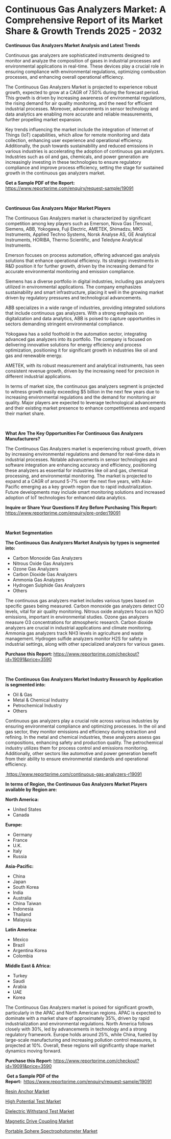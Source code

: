 <p><h1>Continuous Gas Analyzers Market: A Comprehensive Report of its Market Share & Growth Trends 2025 - 2032</h1></p><p><strong>Continuous Gas Analyzers Market Analysis and Latest Trends</strong></p>
<p><p>Continuous gas analyzers are sophisticated instruments designed to monitor and analyze the composition of gases in industrial processes and environmental applications in real-time. These devices play a crucial role in ensuring compliance with environmental regulations, optimizing combustion processes, and enhancing overall operational efficiency.</p><p>The Continuous Gas Analyzers Market is projected to experience robust growth, expected to grow at a CAGR of 7.50% during the forecast period. This growth is driven by increasing awareness of environmental regulations, the rising demand for air quality monitoring, and the need for efficient industrial processes. Moreover, advancements in sensor technology and data analytics are enabling more accurate and reliable measurements, further propelling market expansion.</p><p>Key trends influencing the market include the integration of Internet of Things (IoT) capabilities, which allow for remote monitoring and data collection, enhancing user experience and operational efficiency. Additionally, the push towards sustainability and reduced emissions in various industries is accelerating the adoption of continuous gas analyzers. Industries such as oil and gas, chemicals, and power generation are increasingly investing in these technologies to ensure regulatory compliance and improve process efficiency, setting the stage for sustained growth in the continuous gas analyzers market.</p></p>
<p><strong>Get a Sample PDF of the Report:&nbsp;</strong> <a href="https://www.reportprime.com/enquiry/request-sample/19091?utm_campaign=28&utm_medium=2&utm_source=Github&utm_content=ia&utm_term=19032025&utm_id=continuous-gas-analyzers">https://www.reportprime.com/enquiry/request-sample/19091</a></p>
<p>&nbsp;</p>
<p><strong>Continuous Gas Analyzers Major Market Players</strong></p>
<p><p>The Continuous Gas Analyzers market is characterized by significant competition among key players such as Emerson, Nova Gas (Tenova), Siemens, ABB, Yokogawa, Fuji Electric, AMETEK, Shimadzu, MKS Instruments, Applied Techno Systems, Norsk Analyse AS, GE Analytical Instruments, HORIBA, Thermo Scientific, and Teledyne Analytical Instruments. </p><p>Emerson focuses on process automation, offering advanced gas analysis solutions that enhance operational efficiency. Its strategic investments in R&D position it for further growth, driven by the increasing demand for accurate environmental monitoring and emission compliance.</p><p>Siemens has a diverse portfolio in digital industries, including gas analyzers utilized in environmental applications. The company emphasizes sustainability and smart infrastructure, placing it well in the growing market driven by regulatory pressures and technological advancements.</p><p>ABB specializes in a wide range of industries, providing integrated solutions that include continuous gas analyzers. With a strong emphasis on digitalization and data analytics, ABB is poised to capture opportunities in sectors demanding stringent environmental compliance.</p><p>Yokogawa has a solid foothold in the automation sector, integrating advanced gas analyzers into its portfolio. The company is focused on delivering innovative solutions for energy efficiency and process optimization, positioning it for significant growth in industries like oil and gas and renewable energy.</p><p>AMETEK, with its robust measurement and analytical instruments, has seen consistent revenue growth, driven by the increasing need for precision in different industrial applications. </p><p>In terms of market size, the continuous gas analyzers segment is projected to witness growth easily exceeding $5 billion in the next few years due to increasing environmental regulations and the demand for monitoring air quality. Major players are expected to leverage technological advancements and their existing market presence to enhance competitiveness and expand their market share.</p></p>
<p>&nbsp;</p>
<p><strong>What Are The Key Opportunities For Continuous Gas Analyzers Manufacturers?</strong></p>
<p><p>The Continuous Gas Analyzers market is experiencing robust growth, driven by increasing environmental regulations and demand for real-time data in industrial processes. Notable advancements in sensor technologies and software integration are enhancing accuracy and efficiency, positioning these analyzers as essential for industries like oil and gas, chemical processing, and environmental monitoring. The market is projected to expand at a CAGR of around 5-7% over the next five years, with Asia-Pacific emerging as a key growth region due to rapid industrialization. Future developments may include smart monitoring solutions and increased adoption of IoT technologies for enhanced data analytics.</p></p>
<p><strong>Inquire or Share Your Questions If Any Before Purchasing This Report:</strong> <a href="https://www.reportprime.com/enquiry/pre-order/19091?utm_campaign=28&utm_medium=2&utm_source=Github&utm_content=ia&utm_term=19032025&utm_id=continuous-gas-analyzers">https://www.reportprime.com/enquiry/pre-order/19091</a></p>
<p>&nbsp;</p>
<p><strong>Market Segmentation</strong></p>
<p><strong>The Continuous Gas Analyzers Market Analysis by types is segmented into:</strong></p>
<p><ul><li>Carbon Monoxide Gas Analyzers</li><li>Nitrous Oxide Gas Analyzers</li><li>Ozone Gas Analyzers</li><li>Carbon Dioxide Gas Analyzers</li><li>Ammonia Gas Analyzers</li><li>Hydrogen Sulphide Gas Analyzers</li><li>Others</li></ul></p>
<p><p>The continuous gas analyzers market includes various types based on specific gases being measured. Carbon monoxide gas analyzers detect CO levels, vital for air quality monitoring. Nitrous oxide analyzers focus on N2O emissions, important in environmental studies. Ozone gas analyzers measure O3 concentrations for atmospheric research. Carbon dioxide analyzers are crucial in industrial applications and climate monitoring. Ammonia gas analyzers track NH3 levels in agriculture and waste management. Hydrogen sulfide analyzers monitor H2S for safety in industrial settings, along with other specialized analyzers for various gases.</p></p>
<p><strong>Purchase this Report:&nbsp;</strong><a href="https://www.reportprime.com/checkout?id=19091&price=3590&utm_campaign=28&utm_medium=2&utm_source=Github&utm_content=ia&utm_term=19032025&utm_id=continuous-gas-analyzers">https://www.reportprime.com/checkout?id=19091&price=3590</a></p>
<p>&nbsp;</p>
<p><strong>The Continuous Gas Analyzers Market Industry Research by Application is segmented into:</strong></p>
<p><ul><li>Oil & Gas</li><li>Metal & Chemical Industry</li><li>Petrochemical Industry</li><li>Others</li></ul></p>
<p><p>Continuous gas analyzers play a crucial role across various industries by ensuring environmental compliance and optimizing processes. In the oil and gas sector, they monitor emissions and efficiency during extraction and refining. In the metal and chemical industries, these analyzers assess gas compositions, enhancing safety and production quality. The petrochemical industry utilizes them for process control and emissions monitoring. Additionally, other sectors like automotive and power generation benefit from their ability to ensure environmental standards and operational efficiency.</p></p>
<p><a href="https://www.reportprime.com/continuous-gas-analyzers-r19091?utm_campaign=28&utm_medium=2&utm_source=Github&utm_content=ia&utm_term=19032025&utm_id=continuous-gas-analyzers">&nbsp;https://www.reportprime.com/continuous-gas-analyzers-r19091</a></p>
<p><strong>In terms of Region, the Continuous Gas Analyzers Market Players available by Region are:</strong></p>
<p>
    <p> <strong> North America: </strong>
        <ul>
            <li>United States</li>
            <li>Canada</li>
        </ul>
        </p> 
    <p> <strong> Europe: </strong>
        <ul>
            <li>Germany</li>
            <li>France</li>
            <li>U.K.</li>
            <li>Italy</li>
            <li>Russia</li>
        </ul>
        </p> 
    <p> <strong> Asia-Pacific: </strong>
        <ul>
            <li>China</li>
            <li>Japan</li>
            <li>South Korea</li>
            <li>India</li>
            <li>Australia</li>
            <li>China Taiwan</li>
            <li>Indonesia</li>
            <li>Thailand</li>
            <li>Malaysia</li>
        </ul>
        </p> 
    <p> <strong> Latin America: </strong>
        <ul>
            <li>Mexico</li>
            <li>Brazil</li>
            <li>Argentina Korea</li>
            <li>Colombia</li>
        </ul>
        </p> 
    <p> <strong> Middle East & Africa: </strong>
        <ul>
            <li>Turkey</li>
            <li>Saudi</li>
            <li>Arabia</li>
            <li>UAE</li>
            <li>Korea</li>
        </ul>
    </p>
    </p>
<p><p>The Continuous Gas Analyzers market is poised for significant growth, particularly in the APAC and North American regions. APAC is expected to dominate with a market share of approximately 35%, driven by rapid industrialization and environmental regulations. North America follows closely with 30%, led by advancements in technology and a strong regulatory framework. Europe holds around 25%, while China, fueled by large-scale manufacturing and increasing pollution control measures, is projected at 10%. Overall, these regions will significantly shape market dynamics moving forward.</p></p>
<p><strong>Purchase this Report: </strong><a href="https://www.reportprime.com/checkout?id=19091&price=3590&utm_campaign=28&utm_medium=2&utm_source=Github&utm_content=ia&utm_term=19032025&utm_id=continuous-gas-analyzers">https://www.reportprime.com/checkout?id=19091&price=3590</a></p>
<p>&nbsp;<strong>Get a Sample PDF of the Report:&nbsp;&nbsp;</strong><a href="https://www.reportprime.com/enquiry/request-sample/19091?utm_campaign=28&utm_medium=2&utm_source=Github&utm_content=ia&utm_term=19032025&utm_id=continuous-gas-analyzers">https://www.reportprime.com/enquiry/request-sample/19091</a></p>
<p><strong></strong></p>
<p><p><a href="https://github.com/jaspartatin/Market-Research-Report-List-1/blob/main/resin-anchor-market.md?utm_campaign=28&utm_medium=2&utm_source=Github&utm_content=ia&utm_term=19032025&utm_id=continuous-gas-analyzers">Resin Anchor Market</a></p><p><a href="https://github.com/alefermeivys/Market-Research-Report-List-1/blob/main/high-potential-test-market.md?utm_campaign=28&utm_medium=2&utm_source=Github&utm_content=ia&utm_term=19032025&utm_id=continuous-gas-analyzers">High Potential Test Market</a></p><p><a href="https://github.com/kluviabolofo/Market-Research-Report-List-1/blob/main/dielectric-withstand-test-market.md?utm_campaign=28&utm_medium=2&utm_source=Github&utm_content=ia&utm_term=19032025&utm_id=continuous-gas-analyzers">Dielectric Withstand Test Market</a></p><p><a href="https://github.com/jullselai/Market-Research-Report-List-1/blob/main/magnetic-drive-coupling-market.md?utm_campaign=28&utm_medium=2&utm_source=Github&utm_content=ia&utm_term=19032025&utm_id=continuous-gas-analyzers">Magnetic Drive Coupling Market</a></p><p><a href="https://github.com/toghojbeinta/Market-Research-Report-List-1/blob/main/portable-sphere-spectrophotometer-market.md?utm_campaign=28&utm_medium=2&utm_source=Github&utm_content=ia&utm_term=19032025&utm_id=continuous-gas-analyzers">Portable Sphere Spectrophotometer Market</a></p></p>